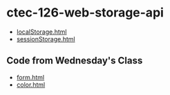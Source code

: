# ctec-126-web-storage-api

- [localStorage.html](localStorage.html)
- [sessionStorage.html](sessionStorage.html)

## Code from Wednesday's Class

- [form.html](form.html)
- [color.html](color.html)
